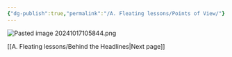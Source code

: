 ```yaml
---
{"dg-publish":true,"permalink":"/A. Fleating lessons/Points of View/"}
---
```


![Pasted image 20241017105844.png](/img/user/Z.%20Assets/Pasted%20image%2020241017105844.png)

[[A. Fleating lessons/Behind the Headlines\|Next page]]